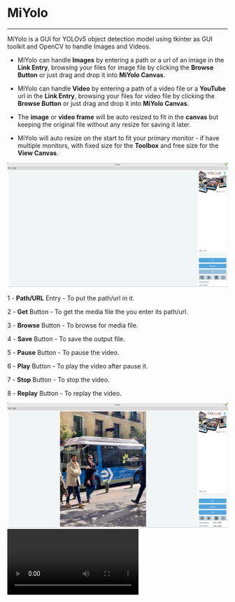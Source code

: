 # MiYolo
___
MiYolo is a GUI for YOLOv5 object detection model using tkinter as GUI toolkit and OpenCV to handle Images and Videos.

- MiYolo can handle **Images** by entering a path or a url of an image in the **Link Entry**, browsing your files for image file by clicking the **Browse Button** or just drag and drop it into **MiYolo Canvas**.

- MiYolo can handle **Video** by entering a path of a video file or a **YouTube** url in the **Link Entry**, browsing your files for video file by clicking the **Browse Button** or just drag and drop it into **MiYolo Canvas**.

- The **image** or **video frame** will be auto resized to fit in the **canvas** but keeping the original file without any resize for saving it later.

- MiYolo will auto resize on the start to fit your primary monitor - if have multiple monitors, with fixed size for the **Toolbox** and free size for the **View Canvas**.

![1.png](assets/readme/1.png)

  1 - **Path/URL** Entry - To put the path/url in it.

  2 - **Get** Button - To get the media file the you enter its path/url.

  3 - **Browse** Button - To browse for media file.

  4 - **Save** Button - To save the output file.

  5 - **Pause** Button - To pause the video.

  6 - **Play** Button - To play the video after pause it.

  7 - **Stop** Button - To stop the video.

  8 - **Replay** Button - To replay the video.

![2.png](assets/readme/2.png)
![Demo](assets/readme/1.m4v)
